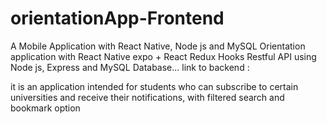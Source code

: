 # orientationApp-Frontend
A Mobile Application with React Native, Node js and MySQL
Orientation application with React Native expo + React Redux Hooks 
Restful API using Node js, Express and MySQL Database... link to backend : 

it is an application intended for students who can subscribe to certain universities
and receive their notifications, with filtered search and bookmark option
